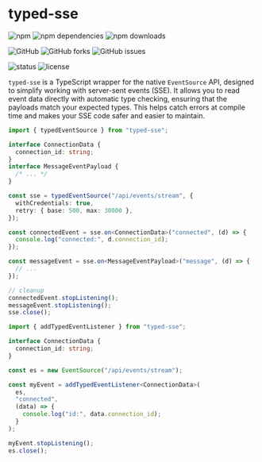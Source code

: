 # typed-sse

![npm](https://img.shields.io/npm/v/typed-sse?logo=npm&color=orange)
![npm dependencies](https://img.shields.io/librariesio/release/npm/typed-sse?logo=npm)
![npm downloads](https://img.shields.io/npm/dw/typed-sse?logo=npm)

![GitHub](https://img.shields.io/github/stars/Rising-Corporation/typed-sse?style=social&logo=github)
![GitHub forks](https://img.shields.io/github/forks/Rising-Corporation/typed-sse?style=social&logo=github)
![GitHub issues](https://img.shields.io/github/issues/Rising-Corporation/typed-sse?logo=github)

![status](https://img.shields.io/badge/status-beta-orange)
![license](https://img.shields.io/github/license/Rising-Corporation/typed-sse?logo=open-source-initiative&logoColor=white)

<!-- [![Conventional Commits](https://img.shields.io/badge/Conventional%20Commits-1.0.0-blue.svg?logo=conventionalcommits)](https://www.conventionalcommits.org/en/v1.0.0/) -->

`typed-sse` is a TypeScript wrapper for the native `EventSource` API, designed to simplify working with server-sent events (SSE). It allows you to read event data directly with automatic type checking, ensuring that the payloads match your expected types. This helps catch errors at compile time and makes your SSE code safer and easier to maintain.

```ts
import { typedEventSource } from "typed-sse";

interface ConnectionData {
  connection_id: string;
}
interface MessageEventPayload {
  /* ... */
}

const sse = typedEventSource("/api/events/stream", {
  withCredentials: true,
  retry: { base: 500, max: 30000 },
});

const connectedEvent = sse.on<ConnectionData>("connected", (d) => {
  console.log("connected:", d.connection_id);
});

const messageEvent = sse.on<MessageEventPayload>("message", (d) => {
  // ...
});

// cleanup
connectedEvent.stopListening();
messageEvent.stopListening();
sse.close();
```

```ts
import { addTypedEventListener } from "typed-sse";

interface ConnectionData {
  connection_id: string;
}

const es = new EventSource("/api/events/stream");

const myEvent = addTypedEventListener<ConnectionData>(
  es,
  "connected",
  (data) => {
    console.log("id:", data.connection_id);
  }
);

myEvent.stopListening();
es.close();
```
